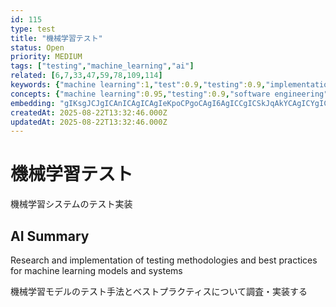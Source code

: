 ```yaml
---
id: 115
type: test
title: "機械学習テスト"
status: Open
priority: MEDIUM
tags: ["testing","machine_learning","ai"]
related: [6,7,33,47,59,78,109,114]
keywords: {"machine learning":1,"test":0.9,"testing":0.9,"implementation":0.8,"model":0.8}
concepts: {"machine learning":0.95,"testing":0.9,"software engineering":0.75,"quality assurance":0.7,"research":0.65}
embedding: "gIKsgJCJgICAnICAgICAgIeKpoCPgoCAgI6AgICCgICSkJqAkYCAgICYgICAgICAlY+bgI2EgICAi4CAgISAgI+IkICFi4CAgIeAgICLgICFjY6AgI6AgICRgICAjoCAgIWYgIKMgICAnoCAgIuAgIKApICKjoCAgKSAgICEgIA="
createdAt: 2025-08-22T13:32:46.000Z
updatedAt: 2025-08-22T13:32:46.000Z
---
```


# 機械学習テスト

機械学習システムのテスト実装

## AI Summary

Research and implementation of testing methodologies and best practices for machine learning models and systems

機械学習モデルのテスト手法とベストプラクティスについて調査・実装する
